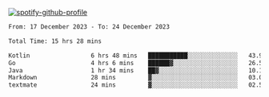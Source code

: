 [![spotify-github-profile](https://spotify-github-profile.vercel.app/api/view?uid=313pysyt3uxkjdidtiuvzf7nrnnu&cover_image=true&theme=natemoo-re&show_offline=false&background_color=121212&interchange=false&bar_color=53b14f&bar_color_cover=false)](https://spotify-github-profile.vercel.app/api/view?uid=313pysyt3uxkjdidtiuvzf7nrnnu&redirect=true)

<!--START_SECTION:waka-->

```txt
From: 17 December 2023 - To: 24 December 2023

Total Time: 15 hrs 28 mins

Kotlin                 6 hrs 48 mins   ███████████░░░░░░░░░░░░░░   43.92 %
Go                     4 hrs 6 mins    ██████▓░░░░░░░░░░░░░░░░░░   26.51 %
Java                   1 hr 34 mins    ██▓░░░░░░░░░░░░░░░░░░░░░░   10.15 %
Markdown               28 mins         ▓░░░░░░░░░░░░░░░░░░░░░░░░   03.09 %
textmate               24 mins         ▓░░░░░░░░░░░░░░░░░░░░░░░░   02.59 %
```

<!--END_SECTION:waka-->